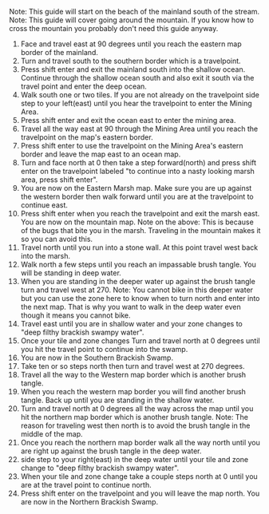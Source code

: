 Note: This guide will start on the beach of the mainland south of the stream.
Note: This guide will cover going around the mountain. If you know how to cross the mountain you probably don't need this guide anyway.
1. Face and travel east at 90 degrees until you reach the eastern map border of the mainland.
2. Turn and travel south to the southern border which is a travelpoint.
3. Press shift enter and exit the mainland south into the shallow ocean. Continue through the shallow ocean south and also exit it south via the travel point and enter the deep ocean.
4. Walk south one or two tiles. If you are not already on the travelpoint side step to your left(east) until you hear the travelpoint to enter the Mining Area.
5. Press shift enter and exit the ocean east to enter the mining area.
6. Travel all the way east at 90 through the Mining Area until you reach the travelpoint on the map's eastern border.
7. Press shift enter to use the travelpoint on the Mining Area's eastern border and leave the map east to an ocean map.
8. Turn and face north at 0 then take a step forward(north) and press shift enter on the travelpoint labeled "to continue into a nasty looking marsh area, press shift enter".
9. You are now on the Eastern Marsh map. Make sure you are up against the western border then walk forward until you are at the travelpoint to continue east.
10. Press shift enter when you reach the travelpoint and exit the marsh east. You are now on the mountain map.
Note on the above: This is because of the bugs that bite you in the marsh. Traveling in the mountain makes it so you can avoid this.
11. Travel north until you run into a stone wall. At this point travel west back into the marsh.
12. Walk north a few steps until you reach an impassable brush tangle. You will be standing in deep water.
13. When you are standing in the deeper water up against the brush tangle turn and travel west at 270.
Note: You cannot bike in this deeper water but you can use the zone here to know when to turn north and enter into the next map. That is why you want to walk in the deep water even though it means you cannot bike.
14. Travel east until you are in shallow water and your zone changes to "deep filthy brackish swampy water".
15. Once your tile and zone changes Turn and travel north at 0 degrees until you hit the travel point to continue into the swamp.
16. You are now in the Southern Brackish Swamp.
17. Take ten or so steps north then turn and travel west at 270 degrees.
18. Travel all the way to the Western map border which is another brush tangle.
19. When you reach the western map border you will find another brush tangle. Back up until you are standing in the shallow water.
20. Turn and travel north at 0 degrees all the way across the map until you hit the northern map border which is another brush tangle.
Note: The reason for traveling west then north is to avoid the brush tangle in the middle of the map.
21. Once you reach the northern map border walk all the way north until you are right up against the brush tangle in the deep water.
22. side step to your right(east) in the deep water until your tile and zone change to "deep filthy brackish swampy water".
23. When your tile and zone change take a couple steps north at 0 until you are at the travel point to continue north.
24. Press shift enter on the travelpoint and you will leave the map north. You are now in the Northern Brackish Swamp.